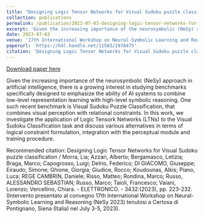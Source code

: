```yaml
---
title: "Designing Logic Tensor Networks for Visual Sudoku puzzle classification"
collection: publications
permalink: /publication/2023-07-03-designing-logic-tensor-networks-for-visual-sudoku-puzzle-classification
excerpt: 'Given the increasing importance of the neurosymbolic (NeSy) approach in artificial intelligence, there is a growing interest in studying benchmarks specifically designed to emphasize the ability of AI systems to combine low-level representation learning with high-level symbolic reasoning. One such recent benchmark is Visual Sudoku Puzzle Classification, that combines visual perception with relational constraints. In this work, we investigate the application of Logic Tensork Networks (LTNs) to the Visual Sudoku Classification task and discuss various alternatives in terms of logical constraint formulation, integration with the perceptual module and training procedure. '
date: 2023-07-03
venue: '17th International Workshop on Neural-Symbolic Learning and Reasoning (NeSy 2023)'
paperurl: 'https://hdl.handle.net/11583/2978475'
citation: 'Designing Logic Tensor Networks for Visual Sudoku puzzle classification / Morra, Lia; Azzari, Alberto; Bergamasco, Letizia; Braga, Marco; Capogrosso, Luigi; Delrio, Federico; DI GIACOMO, Giuseppe; Eiraudo, Simone; Ghione, Giorgia; Giudice, Rocco; Koudounas, Alkis; Piano, Luca; REGE CAMBRIN, Daniele; Risso, Matteo; Rondina, Marco; Russo, ALESSANDRO SEBASTIAN; Russo, Marco; Taioli, Francesco; Vaiani, Lorenzo; Vercellino, Chiara. - ELETTRONICO. - 3432:(2023), pp. 223-232. (Intervento presentato al convegno 17th International Workshop on Neural-Symbolic Learning and Reasoning (NeSy 2023) tenutosi a Certosa di Pontignano, Siena (Italia) nel July 3-5, 2023).'
---
```


<a href='https://hdl.handle.net/11583/2978475'>Download paper here</a>

Given the increasing importance of the neurosymbolic (NeSy) approach in artificial intelligence, there is a growing interest in studying benchmarks specifically designed to emphasize the ability of AI systems to combine low-level representation learning with high-level symbolic reasoning. One such recent benchmark is Visual Sudoku Puzzle Classification, that combines visual perception with relational constraints. In this work, we investigate the application of Logic Tensork Networks (LTNs) to the Visual Sudoku Classification task and discuss various alternatives in terms of logical constraint formulation, integration with the perceptual module and training procedure. 

Recommended citation: Designing Logic Tensor Networks for Visual Sudoku puzzle classification / Morra, Lia; Azzari, Alberto; Bergamasco, Letizia; Braga, Marco; Capogrosso, Luigi; Delrio, Federico; DI GIACOMO, Giuseppe; Eiraudo, Simone; Ghione, Giorgia; Giudice, Rocco; Koudounas, Alkis; Piano, Luca; REGE CAMBRIN, Daniele; Risso, Matteo; Rondina, Marco; Russo, ALESSANDRO SEBASTIAN; Russo, Marco; Taioli, Francesco; Vaiani, Lorenzo; Vercellino, Chiara. - ELETTRONICO. - 3432:(2023), pp. 223-232. (Intervento presentato al convegno 17th International Workshop on Neural-Symbolic Learning and Reasoning (NeSy 2023) tenutosi a Certosa di Pontignano, Siena (Italia) nel July 3-5, 2023).